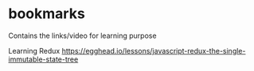 # bookmarks

Contains the links/video for learning purpose

Learning Redux
https://egghead.io/lessons/javascript-redux-the-single-immutable-state-tree
